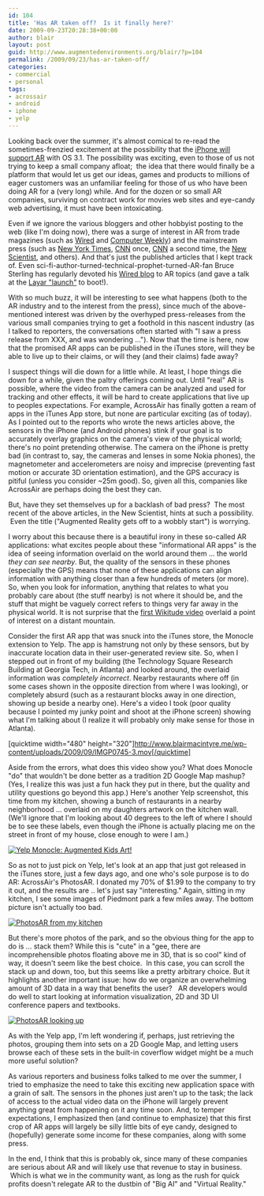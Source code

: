 ```yaml
---
id: 104
title: 'Has AR taken off?  Is it finally here?'
date: 2009-09-23T20:28:38+00:00
author: blair
layout: post
guid: http://www.augmentedenvironments.org/blair/?p=104
permalink: /2009/09/23/has-ar-taken-off/
categories:
- commercial
- personal
tags:
- acrossair
- android
- iphone
- yelp
---
```


Looking back over the summer, it's almost comical to re-read the sometimes-frenzied excitement at the possibility that the [iPhone will support AR](http://gamesalfresco.com/2009/07/14/has-augmented-reality-arrived-to-the-iphone/) with OS 3.1.  The possibility was exciting, even to those of us not trying to keep a small company afloat;  the idea that there would finally be a platform that would let us get our ideas, games and products to millions of eager customers was an unfamiliar feeling for those of us who have been doing AR for a (very long) while. And for the dozen or so small AR companies, surviving on contract work for movies web sites and eye-candy web advertising, it must have been intoxicating.

Even if we ignore the various bloggers and other hobbyist posting to the web (like I'm doing now), there was a surge of interest in AR from trade magazines (such as [Wired](http://www.wired.com/gadgetlab/2009/09/ar-contact-lens/) and [Computer Weekly](http://www.computerweekly.com/Articles/2009/08/21/237397/smartphones-is-there-anything-they-cant-do.htm)) and the mainstream press (such as [New York Times](http://www.nytimes.com/2009/07/12/business/12proto.html?_r=1&scp=1&sq=blair%20macintyre&st=cse), [CNN](http://www.cnn.com/2008/TECH/07/02/digital.augmentedreality/index.html?iref=newssearch) once, [CNN](http://www.cnn.com/2009/TECH/08/05/augmented.reality.phone.apps/index.html?iref=newssearch) a second time, the [New Scientist](http://www.newscientist.com/article/mg20327267.700-augmented-reality-gets-off-to-a-wobbly-start.html), and others).  And that's just the published articles that I kept track of.  Even sci-fi-author-turned-technical-prophet-turned-AR-fan Bruce Sterling has regularly devoted his [Wired blog](http://www.wired.com/beyond_the_beyond/) to AR topics (and gave a talk at the [Layar "launch"](http://www.vimeo.com/6189763) to boot!).

With so much buzz, it will be interesting to see what happens (both to the AR industry and to the interest from the press), since much of the above-mentioned interest was driven by the overhyped press-releases from the various small companies trying to get a foothold in this nascent industry (as I talked to reporters, the conversations often started with "I saw a press release from XXX, and was wondering ...").  Now that the time is here, now that the promised AR apps can be published in the iTunes store, will they be able to live up to their claims, or will they (and their claims) fade away?

I suspect things will die down for a little while.  At least, I hope things die down for a while, given the paltry offerings coming out.  Until "real" AR is possible, where the video from the camera can be analyzed and used for tracking and other effects, it will be hard to create applications that live up to peoples expectations.  For example, AcrossAir has finally gotten a ream of apps in the iTunes App store, but none are particular exciting (as of today).  As I pointed out to the reports who wrote the news articles above, the sensors in the iPhone (and Android phones) stink if your goal is to accurately overlay graphics on the camera's view of the physical world;  there's no point pretending otherwise.  The camera on the iPhone is pretty bad (in contrast to, say, the cameras and lenses in some Nokia phones), the magnetometer and accelerometers are noisy and imprecise (preventing fast motion or accurate 3D orientation estimation), and the GPS accuracy is pitiful (unless you consider ~25m good).  So, given all this, companies like AcrossAir are perhaps doing the best they can.

But, have they set themselves up for a backlash of bad press?  The most recent of the above articles, in the New Scientist, hints at such a possibility.  Even the title ("Augmented Reality gets off to a wobbly start") is worrying.

I worry about this because there is a beautiful irony in these so-called AR applications:  what excites people about these "informational AR apps" is the idea of seeing information overlaid on the world around them ... the world _they can see nearby_.  But, the quality of the sensors in these phones (especially the GPS) means that none of these applications can align information with anything closer than a few hundreds of meters (or more).  So, when you look for information, anything that relates to what you probably care about (the stuff nearby) is not where it should be, and the stuff that might be vaguely correct refers to things very far away in the physical world.  It is not surprise that the [first Wikitude video](http://www.youtube.com/watch?v=8EA8xlicmT8) overlaid a point of interest on a distant mountain.

Consider the first AR app that was snuck into the iTunes store, the Monocle extension to Yelp.  The app is hamstrung not only by these sensors, but by inaccurate location data in their user-generated review site.  So, when I stepped out in front of my building (the Technology Square Research Building at Georgia Tech, in Atlanta) and looked around, the overlaid information was _completely incorrect_.  Nearby restaurants where off (in some cases shown in the opposite direction from where I was looking), or completely absurd (such as a restaurant blocks away in one direction, showing up beside a nearby one).  Here's a video I took (poor quality because I pointed my junky point and shoot at the iPhone screen) showing what I'm talking about (I realize it will probably only make sense for those in Atlanta).

[quicktime width="480" height="320"]http://www.blairmacintyre.me/wp-content/uploads/2009/09/IMGP0745-3.mov[/quicktime]

Aside from the errors, what does this video show you?  What does Monocle "do" that wouldn't be done better as a tradition 2D Google Map mashup? (Yes, I realize this was just a fun hack they put in there, but the quality and utility questions go beyond this app.) Here's another Yelp screenshot, this time from my kitchen, showing a bunch of restaurants in a nearby neighborhood ... overlaid on my daughters artwork on the kitchen wall.  (We'll ignore that I'm looking about 40 degrees to the left of where I should be to see these labels, even though the iPhone is actually placing me on the street in front of my house, close enough to were I am.)

[![Yelp Monocle:  Augmented Kids Art!](http://www.blairmacintyre.me/wp-content/uploads/2009/09/yelp-kitchen-bad.jpg)](http://www.augmentedenvironments.org/blair/2009/09/23/has-ar-taken-off/yelp-kitchen-bad/)

So as not to just pick on Yelp, let's look at an app that just got released in the iTunes store, just a few days ago, and one who's sole purpose is to do AR:  AcrossAir's PhotosAR.  I donated my 70% of $1.99 to the company to try it out, and the results are .. let's just say "interesting." Again, sitting in my kitchen, I see some images of Piedmont park a few miles away.  The bottom picture isn't actually too bad.

[![PhotosAR from my kitchen](http://www.blairmacintyre.me/wp-content/uploads/2009/09/nearestphoto-silly.jpg)](http://www.augmentedenvironments.org/blair/2009/09/23/has-ar-taken-off/nearestphoto-silly/)

But there's more photos of the park, and so the obvious thing for the app to do is ... stack them?  While this is "cute" in a "gee, there are incomprehensible photos floating above me in 3D, that is so cool" kind of way, it doesn't seem like the best choice.  In this case, you can scroll the stack up and down, too, but this seems like a pretty arbitrary choice.  But it highlights another important issue: how do we organize an overwhelming amount of 3D data in a way that benefits the user?   AR developers would do well to start looking at information visualization, 2D and 3D UI conference papers and textbooks.

[![PhotosAR looking up](http://www.blairmacintyre.me/wp-content/uploads/2009/09/nearestphoto-up.jpg)](http://www.augmentedenvironments.org/blair/2009/09/23/has-ar-taken-off/nearestphoto-up/)

As with the Yelp app, I'm left wondering if, perhaps, just retrieving the photos, grouping them into sets on a 2D Google Map, and letting users browse each of these sets in the built-in coverflow widget might be a much more useful solution?

As various reporters and business folks talked to me over the summer, I tried to emphasize the need to take this exciting new application space with a grain of salt.  The sensors in the phones just aren't up to the task;  the lack of access to the actual video data on the iPhone will largely prevent anything great from happening on it any time soon.   And, to temper expectations, I emphasized then (and continue to emphasize) that this first crop of AR apps will largely be silly little bits of eye candy, designed to (hopefully) generate some income for these companies, along with some press.

In the end, I think that this is probably ok, since many of these companies are serious about AR and will likely use that revenue to stay in business.  Which is what we in the community want, as long as the rush for quick profits doesn't relegate AR to the dustbin of "Big AI" and "Virtual Reality."
